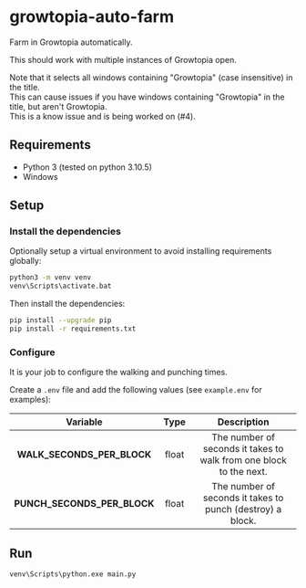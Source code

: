 # growtopia-auto-farm

Farm in Growtopia automatically.

This should work with multiple instances of Growtopia open.

Note that it selects all windows containing "Growtopia" (case insensitive) in the title.\
This can cause issues if you have windows containing "Growtopia" in the title, but aren't Growtopia.\
This is a know issue and is being worked on (#4).

## Requirements

- Python 3 (tested on python 3.10.5)
- Windows

## Setup

### Install the dependencies

Optionally setup a virtual environment to avoid installing requirements globally:

```sh
python3 -m venv venv
venv\Scripts\activate.bat
```

Then install the dependencies:

```sh
pip install --upgrade pip
pip install -r requirements.txt
```

### Configure

It is your job to configure the walking and punching times.

Create a `.env` file and add the following values (see `example.env` for examples):

| Variable | Type | Description |
| :-: | :-: | :-: |
| **WALK\_SECONDS\_PER\_BLOCK** | float | The number of seconds it takes to walk from one block to the next. |
| **PUNCH\_SECONDS\_PER\_BLOCK** | float | The number of seconds it takes to punch (destroy) a block. |

## Run

```
venv\Scripts\python.exe main.py
```
